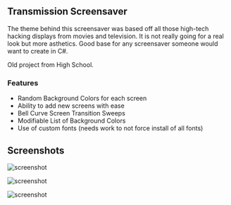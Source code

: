 ## Transmission Screensaver

The theme behind this screensaver was based off all those high-tech hacking displays from movies and television. It is not really going for a real look but more asthetics. Good base for any screensaver someone would want to create in C#.

Old project from High School.


### Features

- Random Background Colors for each screen
- Ability to add new screens with ease
- Bell Curve Screen Transition Sweeps
- Modifiable List of Background Colors
- Use of custom fonts (needs work to not force install of all fonts)

## Screenshots

![screenshot](https://i.imgur.com/KqQwk21.png)

![screenshot](https://i.imgur.com/3D6f318.png)

![screenshot](https://i.imgur.com/1sAk7o3.png)
